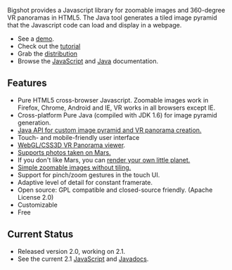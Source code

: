 Bigshot provides a Javascript library for zoomable images and 360-degree VR panoramas in HTML5. The Java tool generates a tiled image pyramid that the Javascript code can load and display in a webpage.

  * See a [demo](http://monochrome.sutic.nu/2010/10/07/bigshot.image.1.html).
  * Check out the [tutorial](Tutorial.md)
  * Grab the [distribution](http://code.google.com/p/bigshot/downloads/detail?name=bigshot-2.0.zip)
  * Browse the [JavaScript](http://site.bigshot.googlecode.com/hg/2.0/doc/js/index.html) and [Java](http://site.bigshot.googlecode.com/hg/2.0/doc/java/index.html) documentation.

## Features ##

  * Pure HTML5 cross-browser Javascript. Zoomable images work in Firefox, Chrome, Android and IE, VR works in all browsers except IE.
  * Cross-platform Pure Java (compiled with JDK 1.6) for image pyramid generation.
  * [Java API for custom image pyramid and VR panorama creation.](http://site.bigshot.googlecode.com/hg/2.0/doc/java/index.html)
  * Touch- and mobile-friendly user interface
  * [WebGL/CSS3D VR Panorama viewer](http://monochrome.sutic.nu/2011/01/03/bigshot-vr.image.1.html).
  * [Supports photos taken on Mars.](http://monochrome.sutic.nu/2012/07/09/mars-greeley-vr-panorama.image.1.html)
  * If you don't like Mars, you can [render your own little planet.](http://monochrome.sutic.nu/2013/11/17/planet-bigshot.image.2.html)
  * [Simple zoomable images without tiling.](http://monochrome.sutic.nu/2012/05/04/bigshot-simpleimage.image.1.html)
  * Support for pinch/zoom gestures in the touch UI.
  * Adaptive level of detail for constant framerate.
  * Open source: GPL compatible and closed-source friendly. (Apache License 2.0)
  * Customizable
  * Free

## Current Status ##

  * Released version 2.0, working on 2.1.
  * See the current 2.1 [JavaScript](http://site.bigshot.googlecode.com/hg/2.1/doc/js/index.html) and [Javadocs](http://site.bigshot.googlecode.com/hg/2.1/doc/java/index.html).